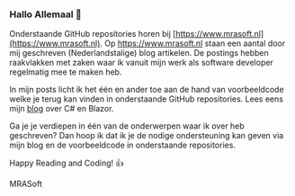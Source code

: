### Hallo Allemaal 👋
 
Onderstaande GitHub repositories horen bij [https://www.mrasoft.nl](https://www.mrasoft.nl). Op https://www.mrasoft.nl staan een aantal door mij geschreven (Nederlandstalige) blog artikelen. De postings hebben raakvlakken met zaken waar ik vanuit mijn werk als software developer regelmatig mee te maken heb.

In mijn posts licht ik het één en ander toe aan de hand van voorbeeldcode welke je terug kan vinden in onderstaande GitHub repositories. Lees eens mijn [blog](https://www.mrasoft.nl) over C# en Blazor.

Ga je je verdiepen in één van de onderwerpen waar ik over heb geschreven? Dan hoop ik dat ik je de nodige ondersteuning kan geven via mijn blog en de voorbeeldcode in onderstaande repositories.



Happy Reading and Coding! 👍

MRASoft

<!--
**mrasoftGithub/mrasoftGithub** is a ✨ _special_ ✨ repository because its `README.md` (this file) appears on your GitHub profile.

Here are some ideas to get you started:

- 🔭 I’m currently working on ...
- 🌱 I’m currently learning ...
- 👯 I’m looking to collaborate on ...
- 🤔 I’m looking for help with ...
- 💬 Ask me about ...
- 📫 How to reach me: ...
- 😄 Pronouns: ...
- ⚡ Fun fact: ...
-->
